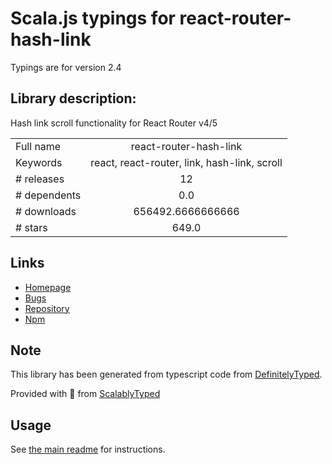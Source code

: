 
# Scala.js typings for react-router-hash-link

Typings are for version 2.4

## Library description:
Hash link scroll functionality for React Router v4/5

|                    |                 |
| ------------------ | :-------------: |
| Full name          | react-router-hash-link |
| Keywords           | react, react-router, link, hash-link, scroll |
| # releases         | 12 |
| # dependents       | 0.0 |
| # downloads        | 656492.6666666666 |
| # stars            | 649.0 |

## Links
- [Homepage](https://github.com/rafgraph/react-router-hash-link#readme)
- [Bugs](https://github.com/rafgraph/react-router-hash-link/issues)
- [Repository](https://github.com/rafgraph/react-router-hash-link)
- [Npm](https://www.npmjs.com/package/react-router-hash-link)
    


## Note
This library has been generated from typescript code from [DefinitelyTyped](https://definitelytyped.org).

Provided with :purple_heart: from [ScalablyTyped](https://github.com/oyvindberg/ScalablyTyped)

## Usage
See [the main readme](../../readme.md) for instructions.


